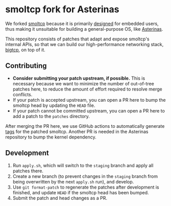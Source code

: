 smoltcp fork for Asterinas
==========================

We forked [smoltcp] because it is primarily [designed] for embedded users, thus making it unsuitable for building a general-purpose OS, like [Asterinas].

This repository consists of patches that adapt and expose smoltcp's internal APIs, so that we can build our high-performance networking stack, [bigtcp], on top of it.

[smoltcp]: https://github.com/smoltcp-rs/smoltcp
[designed]: https://github.com/smoltcp-rs/smoltcp/issues/973#issuecomment-2297601850
[Asterinas]: https://github.com/asterinas/asterinas
[bigtcp]: https://github.com/asterinas/asterinas/tree/main/kernel/libs/aster-bigtcp

## Contributing

 - **Consider submitting your patch upstream, if possible.** This is necessary because we want to minimize the number of out-of-tree patches here, to reduce the amount of effort required to resolve merge conflicts.
 - If your patch is accepted upstream, you can open a PR here to bump the smoltcp head by updating the `HEAD` file.
 - If your patch cannot be committed upstream, you can open a PR here to add a patch to the `patches` directory.

After merging the PR here, we use GitHub actions to automatically generate [tags] for the patched smoltcp. Another PR is needed in the Asterinas repository to bump the kernel dependency.

[tags]: https://github.com/asterinas/smoltcp/tags

## Development

 1. Run `apply.sh`, which will switch to the `staging` branch and apply all patches there.
 2. Create a new branch (to prevent changes in the `staging` branch from being overwritten by the next `apply.sh` run), and develop.
 3. Use `git format-patch` to regenerate the patches after development is finished, and update `HEAD` if the smoltcp head has been bumped.
 4. Submit the patch and head changes as a PR.
